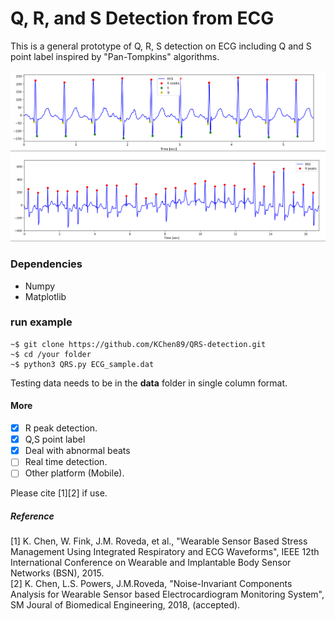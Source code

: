 # Q, R, and S Detection from ECG
This is a general prototype of Q, R, S detection on ECG including Q and S point label inspired by "Pan-Tompkins" algorithms. 

![Q,R,S, label in ECG.](screenshots/sample.png)
![R peak detection from bnormal heartbeat.](screenshots/ecg_2.png)

### Dependencies
- Numpy
- Matplotlib

### run example
```
~$ git clone https://github.com/KChen89/QRS-detection.git
~$ cd /your folder
~$ python3 QRS.py ECG_sample.dat
```

Testing data needs to be in the **data** folder in single column format. 

#### More
- [x] R peak detection.
- [x] Q,S point label
- [x] Deal with abnormal beats
- [ ] Real time detection.
- [ ] Other platform (Mobile).

Please cite [1][2] if use. <br/>
##### Reference
[1] K. Chen, W. Fink, J.M. Roveda, et al., "Wearable Sensor Based Stress Management Using Integrated Respiratory and ECG Waveforms", IEEE 12th International Conference on Wearable and Implantable Body Sensor Networks (BSN), 2015. <br/>
[2] K. Chen, L.S. Powers, J.M.Roveda, "Noise-Invariant Components Analysis for Wearable Sensor based Electrocardiogram Monitoring System", SM Joural of Biomedical Engineering, 2018, (accepted). <br/>
